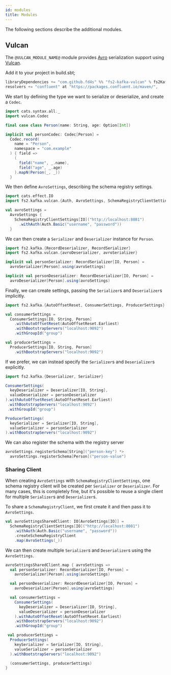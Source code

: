 ```yaml
---
id: modules
title: Modules
---
```


The following sections describe the additional modules.

## Vulcan

The `@VULCAN_MODULE_NAME@` module provides [Avro](https://avro.apache.org) serialization support using [Vulcan](https://fd4s.github.io/vulcan).

Add it to your project in build.sbt;

```scala
libraryDependencies += "com.github.fd4s" %% "fs2-kafka-vulcan" % fs2KafkaVersion
resolvers += "confluent" at "https://packages.confluent.io/maven/",
```

We start by defining the type we want to serialize or deserialize, and create a `Codec`.

```scala mdoc:reset-object
import cats.syntax.all._
import vulcan.Codec

final case class Person(name: String, age: Option[Int])

implicit val personCodec: Codec[Person] =
  Codec.record(
    name = "Person",
    namespace = "com.example"
  ) { field =>
    (
      field("name", _.name),
      field("age", _.age)
    ).mapN(Person(_, _))
  }
```

We then define `AvroSettings`, describing the schema registry settings.

```scala mdoc:silent
import cats.effect.IO
import fs2.kafka.vulcan.{Auth, AvroSettings, SchemaRegistryClientSettings}

val avroSettings =
  AvroSettings {
    SchemaRegistryClientSettings[IO]("http://localhost:8081")
      .withAuth(Auth.Basic("username", "password"))
  }
```

We can then create a `Serializer` and `Deserializer` instance for `Person`.

```scala mdoc:silent
import fs2.kafka.{RecordDeserializer, RecordSerializer}
import fs2.kafka.vulcan.{avroDeserializer, avroSerializer}

implicit val personSerializer: RecordSerializer[IO, Person] =
  avroSerializer[Person].using(avroSettings)

implicit val personDeserializer: RecordDeserializer[IO, Person] =
  avroDeserializer[Person].using(avroSettings)
```

Finally, we can create settings, passing the `Serializer`s and `Deserializer`s implicitly.

```scala mdoc:silent
import fs2.kafka.{AutoOffsetReset, ConsumerSettings, ProducerSettings}

val consumerSettings =
  ConsumerSettings[IO, String, Person]
    .withAutoOffsetReset(AutoOffsetReset.Earliest)
    .withBootstrapServers("localhost:9092")
    .withGroupId("group")

val producerSettings =
  ProducerSettings[IO, String, Person]
    .withBootstrapServers("localhost:9092")
```

If we prefer, we can instead specify the `Serializer`s and `Deserializer`s explicitly.

```scala mdoc:silent
import fs2.kafka.{Deserializer, Serializer}

ConsumerSettings(
  keyDeserializer = Deserializer[IO, String],
  valueDeserializer = personDeserializer
).withAutoOffsetReset(AutoOffsetReset.Earliest)
 .withBootstrapServers("localhost:9092")
 .withGroupId("group")

ProducerSettings(
  keySerializer = Serializer[IO, String],
  valueSerializer = personSerializer
).withBootstrapServers("localhost:9092")
```

We can also register the schema with the registry server
```scala mdoc:silent
avroSettings.registerSchema[String]("person-key") *>
  avroSettings.registerSchema[Person]("person-value")
```

### Sharing Client

When creating `AvroSettings` with `SchemaRegistryClientSettings`, one schema registry client will be created per `Serializer` or `Deserializer`. For many cases, this is completely fine, but it's possible to reuse a single client for multiple `Serializer`s and `Deserializer`s.

To share a `SchemaRegistryClient`, we first create it and then pass it to `AvroSettings`.

```scala mdoc:silent
val avroSettingsSharedClient: IO[AvroSettings[IO]] =
  SchemaRegistryClientSettings[IO]("http://localhost:8081")
    .withAuth(Auth.Basic("username", "password"))
    .createSchemaRegistryClient
    .map(AvroSettings(_))
```

We can then create multiple `Serializer`s and `Deserializer`s using the `AvroSettings`.

```scala mdoc:silent
avroSettingsSharedClient.map { avroSettings =>
  val personSerializer: RecordSerializer[IO, Person] =
    avroSerializer[Person].using(avroSettings)

  val personDeserializer: RecordDeserializer[IO, Person] =
    avroDeserializer[Person].using(avroSettings)

  val consumerSettings =
    ConsumerSettings(
      keyDeserializer = Deserializer[IO, String],
      valueDeserializer = personDeserializer
    ).withAutoOffsetReset(AutoOffsetReset.Earliest)
    .withBootstrapServers("localhost:9092")
    .withGroupId("group")

 val producerSettings =
  ProducerSettings(
    keySerializer = Serializer[IO, String],
    valueSerializer = personSerializer
  ).withBootstrapServers("localhost:9092")

  (consumerSettings, producerSettings)
}
```

